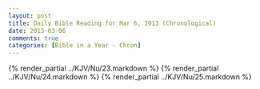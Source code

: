 ```yaml
---
layout: post
title: Daily Bible Reading for Mar 6, 2013 (Chronological)
date: 2013-03-06
comments: true
categories: [Bible in a Year - Chron]
---
```

{% render_partial ../KJV/Nu/23.markdown %}
{% render_partial ../KJV/Nu/24.markdown %}
{% render_partial ../KJV/Nu/25.markdown %}
